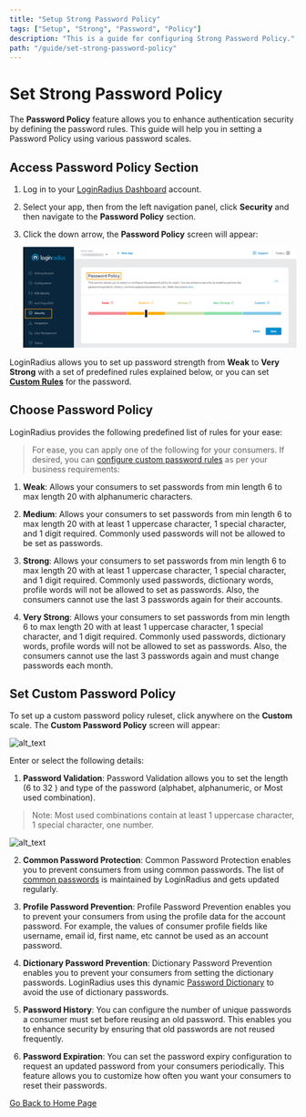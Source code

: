 ```yaml
---
title: "Setup Strong Password Policy"
tags: ["Setup", "Strong", "Password", "Policy"]
description: "This is a guide for configuring Strong Password Policy."
path: "/guide/set-strong-password-policy"
---
```


# Set Strong Password Policy

The **Password Policy** feature allows you to enhance authentication security by defining the password rules. This guide will help you in setting a Password Policy using various password scales.

## Access Password Policy Section

1. Log in to your <a href="https://dashboard.loginradius.com/dashboard" target="_blank">LoginRadius Dashboard</a> account.
2. Select your app, then from the left navigation panel, click **Security** and then navigate to the **Password Policy** section.
3. Click the down arrow, the **Password Policy** screen will appear:

   ![alt_text](images/main.png "image_tooltip")

LoginRadius allows you to set up password strength from **Weak** to **Very Strong** with a set of predefined rules explained below, or you can set [**Custom Rules**](#set-custom-password-policy) for the password.

## Choose Password Policy

LoginRadius provides the following predefined list of rules for your ease:

> For ease, you can apply one of the following for your consumers. If desired, you can [configure custom password rules](#set-custom-password-policy) as per your business requirements:

1. **Weak**: Allows your consumers to set passwords from min length 6 to max length 20 with alphanumeric characters.

2. **Medium**: Allows your consumers to set passwords from min length 6 to max length 20 with at least 1 uppercase character, 1 special character, and 1 digit required. Commonly used passwords will not be allowed to be set as passwords.

3. **Strong**: Allows your consumers to set passwords from min length 6 to max length 20 with at least 1 uppercase character, 1 special character, and 1 digit required. Commonly used passwords, dictionary words, profile words will not be allowed to set as passwords. Also, the consumers cannot use the last 3 passwords again for their accounts.

4. **Very Strong**: Allows your consumers to set passwords from min length 6 to max length 20 with at least 1 uppercase character, 1 special character, and 1 digit required. Commonly used passwords, dictionary words, profile words will not be allowed to set as passwords. Also, the consumers cannot use the last 3 passwords again and must change passwords each month.

## Set Custom Password Policy

To set up a custom password policy ruleset, click anywhere on the **Custom** scale. The **Custom Password Policy** screen will appear:

![alt_text](/images/custom.png "image_tooltip")

Enter or select the following details:

1.  **Password Validation**: Password Validation allows you to set the length (6 to 32 ) and type of the password (alphabet, alphanumeric, or Most used combination).

> Note: Most used combinations contain at least 1 uppercase character, 1 special character, one number.

![alt_text](/images/password-type.png "image_tooltip")

2.  **Common Password Protection**: Common Password Protection enables you to prevent consumers from using common passwords. The list of <a href="https://www.loginradius.com/docs/developer/concepts/common-passwords/" target="_blank">common passwords</a> is maintained by LoginRadius and gets updated regularly.

3.  **Profile Password Prevention**: Profile Password Prevention enables you to prevent your consumers from using the profile data for the account password. For example, the values of consumer profile fields like username, email id, first name, etc cannot be used as an account password.

4.  **Dictionary Password Prevention**: Dictionary Password Prevention enables you to prevent your consumers from setting the dictionary passwords. LoginRadius uses this dynamic <a href="https://raw.githubusercontent.com/danielmiessler/SecLists/master/Passwords/Common-Credentials/10-million-password-list-top-1000000.txt" target="_blank">Password Dictionary</a> to avoid the use of dictionary passwords.

5.  **Password History**: You can configure the number of unique passwords a consumer must set before reusing an old password. This enables you to enhance security by ensuring that old passwords are not reused frequently.

6.  **Password Expiration**: You can set the password expiry configuration to request an updated password from your consumers periodically. This feature allows you to customize how often you want your consumers to reset their passwords.

[Go Back to Home Page](/)
